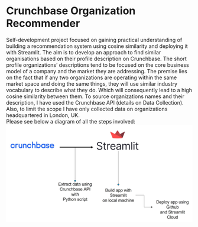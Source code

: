 # Crunchbase Organization Recommender

Self-development project focused on gaining practical understanding of building a recommendation system using cosine similarity and deploying it with Streamlit. The aim is to develop an approach to find similar organisations based on their profile description on Crunchbase. The short profile organizations’ descriptions tend to be focused on the core business model of a company and the market they are addressing. The premise lies on the fact that if any two organizations are operating within the same market space and doing the same things, they will use similar industry vocabulary to describe what they do. Which will consequently lead to a high cosine similarity between them.
To source organizations names and their description, I have used the Crunchbase API (details on Data Collection). Also, to limit the scope I have only collected data on organizations headquartered in London, UK.   
Please see below a diagram of all the steps involved:
![alt text](https://github.com/diogo90/Recommendation-System/blob/a24caebc458f7fa559af70a439336d14ee902d88/project_workflow.jpg)
